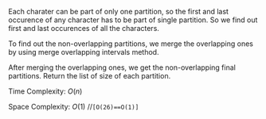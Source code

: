 Each charater can be part of only one partition, so the first and last occurence of any character has to be part of single partition. So we find out first and last occurences of all the characters. 

To find out the non-overlapping partitions, we merge the overlapping ones by using merge overlapping intervals method.

After merging the overlapping ones, we get the non-overlapping final partitions.
Return the list of size of each partition.

Time Complexity: $O(n)$

Space Complexity: $O(1)$    //`[O(26)==O(1)]`